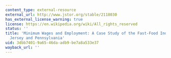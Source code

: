 ```yaml
---
content_type: external-resource
external_url: http://www.jstor.org/stable/2118030
has_external_license_warning: true
license: https://en.wikipedia.org/wiki/All_rights_reserved
status: ''
title: 'Minimum Wages and Employment: A Case Study of the Fast-Food Industry in New
  Jersey and Pennsylvania'
uid: 3dbb7401-9a65-46da-adb9-be7a8a533e37
wayback_url: ''
---
```

